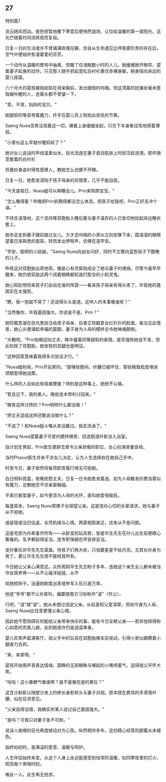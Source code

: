 ## 27

特别篇1

流云随风而动。夜色短暂地撒下寒意后便悄然退场，让位给温暖的第一缕阳光，这光芒随着时间流转周而复始。

日复一日的生活或许不曾铺满玫瑰花瓣，但自从生命遇见比呼吸更珍贵的存在后，空气中便始终弥漫着爱的芬芳。

一个动作从温暖的臂弯中抽离，惊醒了仅浅眠数小时的人儿。她缓缓掀开眼帘，望着妻子起身的动作。只见那人随手抓起宽松白衬衫裹住赤裸身躯，俯身探向床边的婴儿摇篮。

六个月大的婴孩被抱起贴在母亲胸前，发出细弱的呜咽。但这清晨的扰攘丝毫未惹恼被吵醒的人，连眉头都不曾皱一下。

"乖，不哭，妈妈的宝贝。"

她甜软的嗓音带着魔力，纤手在婴儿背上轻拍出安抚的节奏。

Saeng Nuea含笑注视着这一切，裸着上身缓缓坐起，只在下半身象征性地搭着薄毯。

"小家伙这么早就吵醒妈妈了？"

她对女儿说话时声线温柔似水，目光流连在妻子瓷白肌肤上时却泛起涟漪。那件随意套着的白衬衫

将曼妙身姿衬得性感撩人，教她怎么也挪不开眼。

日复一日，她愈发深陷于孩子母亲的风情里，几乎不能自拔。

"今天是假日，Nuea姐可以再睡会儿。Prin来照顾宝宝。"

"怎么睡得着？昨晚把Prin折腾得都没怎么休息。把孩子给我吧，Prin正好去冲个澡。"

不待言语落地，这个坚持等双胞胎入睡后要与妻子温存的人已急切地拾起床边睡衣套上。

她赤足走到妻子跟前接过女儿。方才还呜咽的小家伙立刻安静下来，圆溜溜的眼睛望着日渐熟悉的面容，转而发出咿呀声，仿佛在道早安。

"早安，聪明的小姑娘。"Saeng Nuea向幼女问好，同时不忘瞥向蓝色毯子下酣睡的儿子。

昨夜这对双胞胎出奇地乖，像是心有灵犀般成全了她与妻子的缠绵。尽管今晨早早醒来，她仍想奖励这两个闭着眼睛都知道打配合的小机灵鬼。

她心知肚明将来孩子们会站在谁的阵营——看来孩子母亲有得头疼了，毕竟她的基因实在太强势。

"瞧，我一抱就不哭了！还说得头头是道。这哄人的本事像谁呢？"

"当然像你，毕竟基因强大。你说是不是，Prin？"

她将蜜意凝在目光里投注给孩子母亲，后者正轻戳爱女红扑扑的脸蛋。每当见此情景，她心头便涌起幸福的震颤。妻子身为人母的模样总令她神魂颠倒。

"大概吧。"Prin抬眼迎向丈夫，眸中蓄着同等甜软的柔情。是否强势她说不准，但此刻除了双胞胎，她发软的双腿也是明证。

"这种回答意味着我得多次验证才行。"

"Nuea姐别闹，Prin开玩笑的。"甜嗓轻颤间，纤腰已被环住，那张精致脸庞埋进颈窝惹得她战栗。

什么样的人会如此轻易被撩拨？特别是这种事上，她绝不认输。

"暂且记下，我的美人。晚些连本带利讨回来。"

"哪有这样讨债的？Prin明明什么都没做！"

"把丈夫逗成这样还敢说没做什么？"

"不说了！和Nuea姐斗嘴从来没赢过。我去洗澡了。"

Saeng Nuea望着妻子可爱的模样微笑，目送那道纤影没入浴室。

自计划生育起，Prin医生便辞去曾令父亲骄傲的职位，全心扮演贤妻良母。

当时Phasut医生并未干涉女儿决定，认为人生选择权在她自己手中。

时至今日，妻子依然将每项职责履行得无可挑剔。

白日照料孩童，夜晚抚慰丈夫，日复一日令她愈发着迷。初为人母散发的费洛蒙似有魔力，总教她忍不住亲密触碰。

平素已极爱妻子，如今更添为人母的光环，直叫她爱得痴狂。

每逢周末，Saeng Nuea常携子女探望父亲。这是宠孙心切的长辈请求，她与妻子从不拒绝。

或留宿或当日往返，全凭机缘与心情。两家相距甚近，往来从不是问题。

这座宅邸为孙辈备齐所有——从卧室到玩具房，皆是华生先生在孙儿出生前便精心筹备的。名字都起得妥当，连专职保姆也早安排妥当。

宠孙重任非华生先生莫属。待孩子们再大些，只怕要星星不给月亮。尤其长孙身为男丁，更让华生先生恨不能倾其所有。

今日她让父亲心满意足。众所周知华生先生盼子多年，连她这个亲生女儿都未被当作女孩养育——从不让碰洋娃娃，从不

给她梳辫子。没逼她剃度出家或参军入伍已是万幸。

他连"爷爷"都不让孙辈叫，偏要按南方习俗称作"波"（外公）。

行吧，"波"就"波"。她从未想过违逆父亲。从前虽知父爱深厚，但如今身为人母，Saeng Nuea比往昔更懂父亲心境。

因此她不愿阻碍任何能给父亲带来快乐的事。能有今日全赖父亲——若非他择得称心如意的完美儿媳，此刻她或许仍是逍遥单身。

婴儿欢笑声盈满客厅。祖父手中的玩具在双胞胎推车前晃动，引得小家伙踢腾着小腿奋力去抓。

"来，来拿呀。"

婴孩开始用声音表达情绪。圆睁的无邪眼眸与嘟起的小嘴喷着气，逗得祖父开怀大笑。

"哈哈！这小暴脾气像谁啊？是不是像在座的某位？"

这含沙射影让隔壁沙发上的修长身影转头与妻子对视。原本搭在靠背的手滑落纤腰，似在征求意见。

"父亲说得没错，我确实听某人说过自己基因强大。"

"是吗？可我只对妻子急不可耐。"

说话人痴缠的目光再度撼动对方心弦。纵然相伴多年，这份精心经营的甜蜜从未褪色。

始终如初的，是满溢的爱意、温暖与呵护。

人生伴侣始终未变。从这个人身上永远能感受到恒常的温暖，如同寒夜里的灯火，照亮每个黑暗时刻。

唯此一人。此生再无他求。
